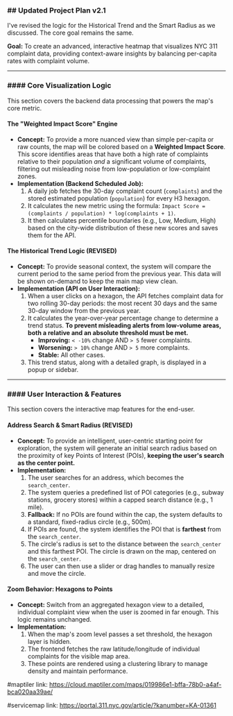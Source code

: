 ### \#\# Updated Project Plan v2.1

I've revised the logic for the Historical Trend and the Smart Radius as we discussed. The core goal remains the same.

**Goal:** To create an advanced, interactive heatmap that visualizes NYC 311 complaint data, providing context-aware insights by balancing per-capita rates with complaint volume.

-----

### \#\#\#\# Core Visualization Logic

This section covers the backend data processing that powers the map's core metric.

#### The "Weighted Impact Score" Engine

  * **Concept:** To provide a more nuanced view than simple per-capita or raw counts, the map will be colored based on a **Weighted Impact Score**. This score identifies areas that have both a high rate of complaints relative to their population *and* a significant volume of complaints, filtering out misleading noise from low-population or low-complaint zones.
  * **Implementation (Backend Scheduled Job):**
    1.  A daily job fetches the 30-day complaint count (`complaints`) and the stored estimated population (`population`) for every H3 hexagon.
    2.  It calculates the new metric using the formula: `Impact Score = (complaints / population) * log(complaints + 1)`.
    3.  It then calculates percentile boundaries (e.g., Low, Medium, High) based on the city-wide distribution of these new scores and saves them for the API.

#### The Historical Trend Logic **(REVISED)**

  * **Concept:** To provide seasonal context, the system will compare the current period to the same period from the previous year. This data will be shown on-demand to keep the main map view clean.
  * **Implementation (API on User Interaction):**
    1.  When a user clicks on a hexagon, the API fetches complaint data for two rolling 30-day periods: the most recent 30 days and the same 30-day window from the previous year.
    2.  It calculates the year-over-year percentage change to determine a trend status. **To prevent misleading alerts from low-volume areas, both a relative and an absolute threshold must be met.**
          * **Improving:** `< -10%` change AND `> 5` fewer complaints.
          * **Worsening:** `> 10%` change AND `> 5` more complaints.
          * **Stable:** All other cases.
    3.  This trend status, along with a detailed graph, is displayed in a popup or sidebar.

-----

### \#\#\#\# User Interaction & Features

This section covers the interactive map features for the end-user.

#### Address Search & Smart Radius **(REVISED)**

  * **Concept:** To provide an intelligent, user-centric starting point for exploration, the system will generate an initial search radius based on the proximity of key Points of Interest (POIs), **keeping the user's search as the center point.**
  * **Implementation:**
    1.  The user searches for an address, which becomes the `search_center`.
    2.  The system queries a predefined list of POI categories (e.g., subway stations, grocery stores) within a capped search distance (e.g., 1 mile).
    3.  **Fallback:** If no POIs are found within the cap, the system defaults to a standard, fixed-radius circle (e.g., 500m).
    4.  If POIs are found, the system identifies the POI that is **farthest** from the `search_center`.
    5.  The circle's radius is set to the distance between the `search_center` and this farthest POI. The circle is drawn on the map, centered on the `search_center`.
    6.  The user can then use a slider or drag handles to manually resize and move the circle.

#### Zoom Behavior: Hexagons to Points

  * **Concept:** Switch from an aggregated hexagon view to a detailed, individual complaint view when the user is zoomed in far enough. This logic remains unchanged.
  * **Implementation:**
    1.  When the map's zoom level passes a set threshold, the hexagon layer is hidden.
    2.  The frontend fetches the raw latitude/longitude of individual complaints for the visible map area.
    3.  These points are rendered using a clustering library to manage density and maintain performance.


#maptiler link:
https://cloud.maptiler.com/maps/019986e1-bffa-78b0-a4af-bca020aa39ae/

#servicemap link:
https://portal.311.nyc.gov/article/?kanumber=KA-01361
